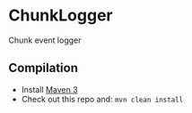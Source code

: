 ChunkLogger
===============

Chunk event logger

Compilation
-----------

* Install [Maven 3](http://maven.apache.org/download.html)
* Check out this repo and: `mvn clean install`
